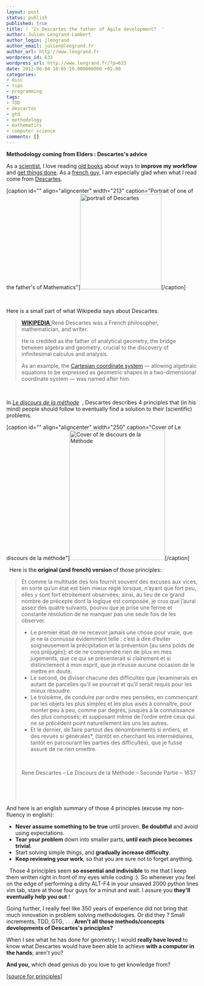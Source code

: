 ```yaml
---
layout: post
status: publish
published: true
title: ! 'Is Descartes the father of Agile development?  '
author: Julien Lengrand-Lambert
author_login: jlengrand
author_email: julien@lengrand.fr
author_url: http://www.lengrand.fr
wordpress_id: 633
wordpress_url: http://www.lengrand.fr/?p=633
date: 2012-06-04 10:05:19.000000000 +02:00
categories:
- misc
- tips
- programming
tags:
- TDD
- descartes
- gtd
- methodology
- mathematics
- computer science
comments: []
---
```

<strong>Methodology coming from Elders : Descartes's advice</strong>

As a <a title="job space" href="http://www.lengrand.fr/job-space/" target="_blank">scientist</a>, I love reading <a title="the art of war" href="http://www.amazon.com/The-Art-War-Sun-Tzu/dp/0385292163?tag=duckduckgo-d-20" target="_blank">old books</a> about ways to<strong> improve my workflow</strong> and <a title="GTD" href="http://www.davidco.com/" target="_blank">get things done</a>. As a <a title="aboutme" href="http://www.lengrand.fr/welcome-in-my-world/" target="_blank">french guy</a>, I am especially glad when what I read come from <a title="descartes wikipedia" href="https://en.wikipedia.org/wiki/Descartes" target="_blank">Descartes</a>.

[caption id="" align="aligncenter" width="213" caption="Portrait of one of the father&#39;s of Mathematics"]<img title="Descartes" src="http://media.web.britannica.com/eb-media/33/8433-004-8E2D30AB.jpg" alt="portrait of Descartes" width="213" height="250" />[/caption]

&nbsp;

Here is a small part of what Wikipedia says about Descartes.
<blockquote><a title="wikipedia Descartes" href="https://en.wikipedia.org/wiki/Descartes" target="_blank"><strong>WIKIPEDIA</strong>
</a>René Descartes was a French philosopher, mathematician, and writer.

He is credited as the father of analytical geometry, the bridge between algebra and geometry, crucial to the discovery of infinitesimal calculus and analysis.

As an example, the <a title="Cartesian coordinate system" href="https://en.wikipedia.org/wiki/Cartesian_coordinate_system">Cartesian coordinate system</a> — allowing algebraic equations to be expressed as geometric shapes in a two-dimensional coordinate system — was named after him.</blockquote>
&nbsp;

In <em><a title="Le discours de la méthode" href="https://fr.wikipedia.org/wiki/Discours_de_la_m%C3%A9thode" target="_blank">Le discours de la méthode</a></em>  , Descartes describes 4 principles that (in his mind) people should follow to eventually find a solution to their (scientific) problems.

[caption id="" align="aligncenter" width="250" caption="Cover of Le discours de la méthode"]<img title="Le discours de la méthode" src="https://dl.dropbox.com/u/4286043/00_Website/03_Images/Descartes_Discours_de_la_Methode.jpg" alt="Cover of le discours de la Méthode" width="250" height="340" />[/caption]

&nbsp;
Here is the <strong>original (and french) version</strong> of those principles:
<blockquote>
Et comme la multitude des lois fournit souvent des excuses aux vices, en sorte qu’un état est bien mieux réglé lorsque, n’ayant que fort peu, elles y sont fort étroitement observées; ainsi, au lieu de ce grand nombre de précepte dont la logique est composée, je crus que j’aurai assez des quatre suivants, pourvu que je prise une ferme et constante résolution de ne manquer pas une seule fois de les observer.
<ul>
	<li>Le premier était de ne recevoir jamais une chose pour vraie, que je ne la connusse évidemment telle : c’est à dire d’éviter soigneusement la précipitation et la prévention [au sens poids de nos préjugés]; et de ne comprendre rien de plus en mes jugements, que ce qui se présenterait si clairement et si distinctement à mon esprit, que je n’eusse aucune occasion de le mettre en doute.</li>
	<li>Le second, de diviser chacune des difficultés que j’examinerais en autant de parcelles qu’il se pourrait et qu’il serait requis pour les mieux résoudre.</li>
	<li>Le troisième, de conduire par ordre mes pensées, en commençant par les objets les plus simples et les plus aisés à connaître, pour monter peu à peu, comme par degrés, jusques à la connaissance des plus composés; et supposant même de l’ordre entre ceux qui ne se précèdent point naturellement les uns les autres.</li>
	<li>Et le dernier, de faire partout des dénombrements si entiers, et des revues si générales*, (tantôt en cherchant les intermédiaires, tantôt en parcourant les parties des difficultés), que je fusse assuré de ne rien omettre.</li>
</ul>
&nbsp;

René Descartes – Le Discours de la Méthode – Seconde Partie – 1637

&nbsp;

&nbsp;</blockquote>
And here is an english summary of those 4 principles (excuse my non-fluency in english):
<ul>
	<li><strong>Never assume something to be true</strong> until proven. <strong>Be doubtful</strong> and avoid using expectations.</li>
	<li><strong>Tear your problem</strong> down into smaller parts,<strong> until each piece becomes trivial</strong>.</li>
	<li>Start solving simple things, and <strong>gradually increase difficulty</strong>.</li>
	<li><strong>Keep reviewing your work</strong>, so that you are sure not to forget anything.</li>
</ul>
&nbsp;
Those 4 principles seem <strong>so essential and indivisible</strong> to me that I keep them written right in front of my eyes while coding :).
So whenever you feel on the edge of performing a dirty ALT-F4 in your unsaved 2000 python lines vim tab, stare at those four guys for a minut and wait. I assure you <strong>they'll eventually help you out</strong> !

Going further, I really feel like 350 years of experience did not bring that much innovation in problem solving methodologies. Or did they ? Small increments, TDD, GTG, . . . <strong>Aren't all those methods/concepts developments of Descartes's principles?</strong>

When I see what he has done for geometry; I would <strong>really have loved</strong> to know what Descartes would have been able to achieve <strong>with a computer in the hands</strong>; aren't you?

<strong>And you,</strong> which dead genius do you love to get knowledge from?

[<a title="source for principles" href="http://www.philolog.fr/les-regles-de-la-methode-descartes/" target="_blank">source for principles</a>]
